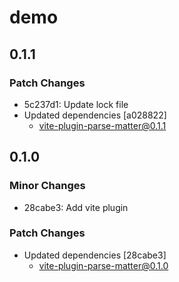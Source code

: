 # demo

## 0.1.1

### Patch Changes

- 5c237d1: Update lock file
- Updated dependencies [a028822]
  - vite-plugin-parse-matter@0.1.1

## 0.1.0

### Minor Changes

- 28cabe3: Add vite plugin

### Patch Changes

- Updated dependencies [28cabe3]
  - vite-plugin-parse-matter@0.1.0
